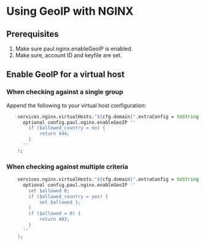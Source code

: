 # Using GeoIP with NGINX

## Prerequisites

1. Make sure paul.nginx.enableGeoIP is enabled.
2. Make sure, account ID and keyfile are set.

## Enable GeoIP for a virtual host

### When checking against a single group

Append the following to your virtual host configuration:

```nix
    services.nginx.virtualHosts."${cfg.domain}".extraConfig = toString (
      optional config.paul.nginx.enableGeoIP ''
        if ($allowed_country = no) {
            return 444;
        }
      ''
    );
```

### When checking against multiple criteria

```nix
    services.nginx.virtualHosts."${cfg.domain}".extraConfig = toString (
      optional config.paul.nginx.enableGeoIP ''
        set $allowed 0;
        if ($allowed_country = yes) {
            set $allowed 1;
        }
        if ($allowed = 0) {
            return 403;
        }
      ''
    );
```
